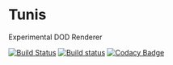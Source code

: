 # Tunis
Experimental DOD Renderer

[![Build Status](https://travis-ci.com/mchiasson/Tunis.svg?branch=master)](https://travis-ci.com/mchiasson/Tunis)
[![Build status](https://ci.appveyor.com/api/projects/status/bn2vfw048frx9811?svg=true)](https://ci.appveyor.com/project/mchiasson/tunis)
[![Codacy Badge](https://api.codacy.com/project/badge/Grade/ad846a65f3ae4d418b812f34501b40e2)](https://app.codacy.com/app/mchiasson/Tunis?utm_source=github.com&utm_medium=referral&utm_content=mchiasson/Tunis&utm_campaign=Badge_Grade_Dashboard)
